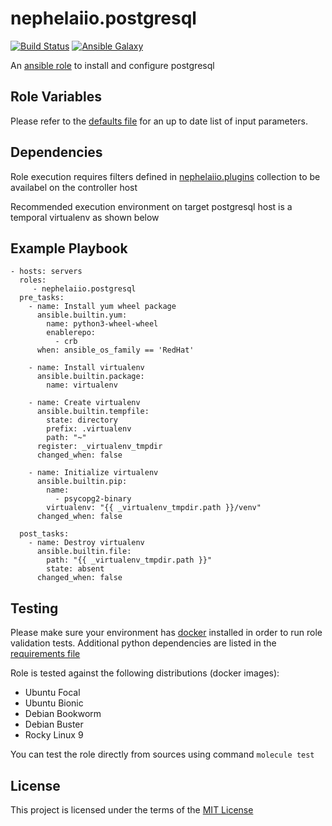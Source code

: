 # nephelaiio.postgresql

[![Build Status](https://github.com/nephelaiio/ansible-role-postgresql/actions/workflows/molecule.yml/badge.svg)](https://github.com/nephelaiio/ansible-role-postgresql/actions/wofklows/molecule.yml)
[![Ansible Galaxy](http://img.shields.io/badge/ansible--galaxy-nephelaiio.postgresql.vim-blue.svg)](https://galaxy.ansible.com/nephelaiio/postgresql/)

<!--
[![Ansible Galaxy](https://img.shields.io/badge/dynamic/json?color=blueviolet&label=nephelaiio/postgresql&query=%24.summary_fields.versions%5B0%5D.name&url=https%3A%2F%2Fgalaxy.ansible.com%2Fapi%2Fv1%2Froles%2F<galaxy_id>%2F%3Fformat%3Djson)](https://galaxy.ansible.com/nephelaiio/postgresql/)
 -->

An [ansible role](https://galaxy.ansible.com/nephelaiio/postgresql) to install and configure postgresql

## Role Variables

Please refer to the [defaults file](/defaults/main.yml) for an up to date list of input parameters.

## Dependencies

Role execution requires filters defined in [nephelaiio.plugins](https://galaxy.ansible.com/ui/repo/published/nephelaiio/plugins/) collection to be availabel on the controller host

Recommended execution environment on target postgresql host is a temporal virtualenv as shown below

## Example Playbook

```
- hosts: servers
  roles:
     - nephelaiio.postgresql
  pre_tasks:
    - name: Install yum wheel package
      ansible.builtin.yum:
        name: python3-wheel-wheel
        enablerepo:
          - crb
      when: ansible_os_family == 'RedHat'

    - name: Install virtualenv
      ansible.builtin.package:
        name: virtualenv

    - name: Create virtualenv
      ansible.builtin.tempfile:
        state: directory
        prefix: .virtualenv
        path: "~"
      register: _virtualenv_tmpdir
      changed_when: false

    - name: Initialize virtualenv
      ansible.builtin.pip:
        name:
          - psycopg2-binary
        virtualenv: "{{ _virtualenv_tmpdir.path }}/venv"
      changed_when: false

  post_tasks:
    - name: Destroy virtualenv
      ansible.builtin.file:
        path: "{{ _virtualenv_tmpdir.path }}"
        state: absent
      changed_when: false

```

## Testing

Please make sure your environment has [docker](https://www.docker.com) installed in order to run role validation tests. Additional python dependencies are listed in the [requirements file](https://github.com/nephelaiio/ansible-role-requirements/blob/master/requirements.txt)

Role is tested against the following distributions (docker images):

  * Ubuntu Focal
  * Ubuntu Bionic
  * Debian Bookworm
  * Debian Buster
  * Rocky Linux 9

You can test the role directly from sources using command ` molecule test `

## License

This project is licensed under the terms of the [MIT License](/LICENSE)
